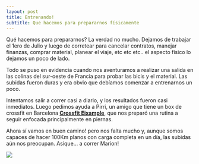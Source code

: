 ```yaml
---
layout: post
title: Entrenando!
subtitle: Que hacemos para prepararnos físicamente
---
```


Qué hacemos para prepararnos? La verdad no mucho. Dejamos de trabajar el 1ero de Julio y luego de corretear para cancelar contratos, manejar finanzas, comprar material, planear el viaje, etc etc etc.. el aspecto físico lo dejamos un poco de lado. 

Todo se puso en evidencia cuando nos aventuramos a realizar una salida en las colinas del sur-oeste de Francia para probar las bicis y el material. Las subidas fueron duras y era obvio que debíamos comenzar a entrenarnos un poco. 

Intentamos salir a correr casi a diario, y los resultados fueron casi inmediatos. Luego pedimos ayuda a Pirri, un amigo que tiene un box de crossfit en Barcelona [**Crossfit Eixample**](http://crossfiteixample.com/), que nos preparó una rutina a seguir enfocada principalmente en piernas. 

Ahora sí vamos en buen camino! pero nos falta mucho y, aunque somos capaces de hacer 100Km planos con carga completa en un día, las subidas aún nos preocupan. Asique... a correr Marion!  


<a href='https://photos.google.com/share/AF1QipNb0BgrnnoU5PCdmc2dpnoBcKw9Y2ONaPtPwut1ltOIscmoE1qEzNwRRRTtXCyoZQ?key=WmxvVVlHbHJFa1FtUmxqeGQ3eFc0U0FOUjVaWll3&source=ctrlq.org'><img src='https://lh3.googleusercontent.com/RoVZXyKCTgKwxtgnFOSfh0b-iIvcjzALAArXsjeo2jmFJS0jw3uC9xkdNJmdP2r68YN6Qpk3hiQideH_S_SqsVcc0ASf66ifrj11s-i0pi6VVaUyXSp6uudspxAEd8Z7kGphudAk' /></a>
